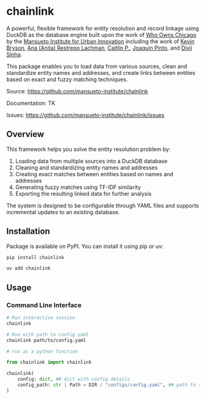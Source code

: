 # chainlink

A powerful, flexible framework for entity resolution and record linkage using DuckDB as the database engine built upon the work of [Who Owns Chicago](https://github.com/mansueto-institute/who-owns-chi/) by the [Mansueto Institute for Urban Innovation](https://miurban.uchicago.edu/) including the work of [Kevin Bryson](https://github.com/cmdkev), [Ana (Anita) Restrepo Lachman](https://github.com/anitarestrepo16), [Caitlin P.](https://github.com/CaitlinCP), [Joaquin Pinto](https://github.com/joaquinpinto), and [Divij Sinha](https://github.com/divij-sinha). 


This package enables you to load data from various sources, clean and standardize entity names and addresses, and create links between entities based on exact and fuzzy matching techniques.

Source: https://github.com/mansueto-institute/chainlink

Documentation: TK

Issues: https://github.com/mansueto-institute/chainlink/issues

## Overview

This framework helps you solve the entity resolution problem by:

1. Loading data from multiple sources into a DuckDB database
2. Cleaning and standardizing entity names and addresses
3. Creating exact matches between entities based on names and addresses
4. Generating fuzzy matches using TF-IDF similarity
5. Exporting the resulting linked data for further analysis

The system is designed to be configurable through YAML files and supports incremental updates to an existing database.

## Installation

Package is available on PyPI. You can install it using pip or uv:

```bash
pip install chainlink
```

```bash
uv add chainlink
```

## Usage

### Command Line Interface

```bash
# Run interactive session
chainlink

# Run with path to config yaml
chainlink path/to/config.yaml
```

```python
# run as a python function

from chainlink import chainlink

chainlink(
    config: dict, ## dict with config details
    config_path: str | Path = DIR / "configs/config.yaml", ## path to store dict post processing
)
```
